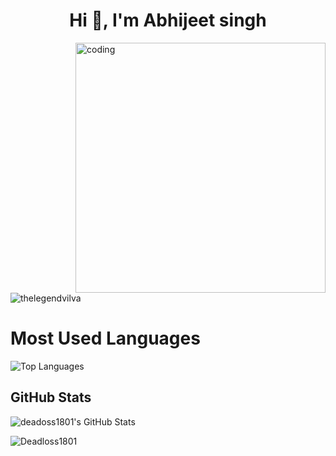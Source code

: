 <h1 align="center">Hi 👋, I'm Abhijeet singh </h1>



<img align = "right" alt = "coding" width = "400" src = "https://camo.githubusercontent.com/5ddf73ad3a205111cf8c686f687fc216c2946a75005718c8da5b837ad9de78c9/68747470733a2f2f7468756d62732e6766796361742e636f6d2f4576696c4e657874446576696c666973682d736d616c6c2e676966">

<p align="left"> <img src="https://komarev.com/ghpvc/?username=Deadloss1801&label=Profile%20views&color=0e75b6&style=flat" alt="thelegendvilva" /> </p>




# Most Used Languages

![Top Languages](https://github-readme-stats.vercel.app/api/top-langs/?username=deadloss1801&layout=compact&theme=radical)


## GitHub Stats

![deadoss1801's GitHub Stats](https://github-readme-stats.vercel.app/api?username=deadloss1801&show_icons=true&theme=radical)


<p><img align="center" src="https://github-readme-streak-stats.herokuapp.com/?user=Deadloss1801&" alt="Deadloss1801" /></p>


<!--
**DeadLoss1801/DeadLoss1801** is  a ✨ _special_ ✨ repository because its `README.md` (this file) appears on your GitHub profile.

Here are some ideas to get you started:


- 🌱 I’m currently learning ...
- 👯 I’m looking to collaborate on ...
- 🤔 I’m looking for help with ...
- 💬 Ask me about ...
- 📫 How to reach me: ...
- 😄 Pronouns: ...
- ⚡ Fun fact: ...
-->
